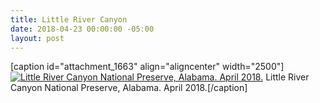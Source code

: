 ```yaml
---
title: Little River Canyon
date: 2018-04-23 00:00:00 -05:00
layout: post
---
```


\[caption id="attachment\_1663" align="aligncenter" width="2500"\][![Little River Canyon National Preserve, Alabama. April 2018.](images/DSC03092.jpg)](https://kenbooth.net/little-river-canyon/dsc03092/) Little River Canyon National Preserve, Alabama. April 2018.\[/caption\]
